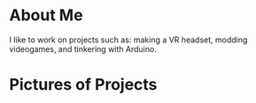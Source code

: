 # About Me
I like to work on projects such as: making a VR headset, modding videogames, and tinkering with Arduino.

# Pictures of Projects
